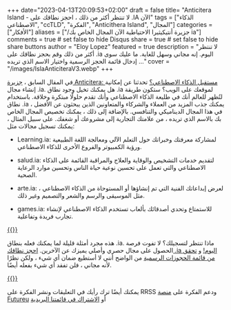 +++
date="2023-04-13T20:09:53+02:00"
draft = false
title= "Anticitera Island - لا تنتظر أكثر من ذلك ، احجز نطاقك على .IA الآن"
tags = ["الذكاء الاصطناعي", "ccTLD", "الفكرة", "Anticithera Island", "المجال"]
categories = ["الأفكار"]
aliases = ["/جزيرة أنتيكيثيرا الاحتياطية الآن المجال الخاص بك ia"]
comments = true # set false to hide Disqus
share = true # set false to hide share buttons
author = "Eloy Lopez"
featured = true
description = "لا تنتظر أكثر من ذلك وقم بحجز نطاقك على .ia اليوم. إنه مجاني وسهل للغاية. ما عليك سوى إدخال قائمة الحجز الرسمية واختيار الاسم الذي تريده ..."
cover = "/images/IslaAnticiteraV3.webp"
+++

في المقال السابق ، [جزيرة Anticitera: مستقبل الذكاء الاصطناعي؟](https://deft.work/ar/blog/2023/04/03/%D8%AC%D8%B2%D9%8A%D8%B1%D8%A9-%D8%A3%D9%86%D8%AA%D9%8A%D9%83%D9%8A%D8%AB%D9%8A%D8%B1%D8%A7-%D9%85%D8%B3%D8%AA%D9%82%D8%A8%D9%84-%D8%A7%D9%84%D8%B0%D9%83%D8%A7%D8%A1-%D8%A7%D9%84%D8%A7%D8%B5%D8%B7%D9%86%D8%A7%D8%B9%D9%8A/) تحدثنا عن إمكانية إنشاء مجال .ia. هل يمكنك تخيل وجود نطاق .ia لموقعك على الويب؟ ستكون طريقة لتُظهر للعالم أنك في طليعة الذكاء الاصطناعي وأنك تقدم حلولًا مبتكرة وخلاقة. باستخدام نطاق .ia ، يمكنك جذب المزيد من العملاء والشركاء والمتعاونين الذين يبحثون عن الأفضل في هذا المجال الديناميكي والتنافسي. بالإضافة إلى ذلك ، يمكنك تخصيص المجال الخاص بك بالاسم الذي تريده ، من علامتك التجارية إلى مشروعك أو شغفك. على سبيل المثال ، يمكنك تسجيل مجالات مثل:

- Learning.ia: لمشاركة معرفتك وخبراتك حول التعلم الآلي ومعالجة اللغة الطبيعية ورؤية الكمبيوتر والفروع الأخرى للذكاء الاصطناعي.

- salud.ia: لتقديم خدمات التشخيص والوقاية والعلاج والمراقبة القائمة على الذكاء الاصطناعي والتي تعمل على تحسين نوعية حياة الناس وتحسين موارد الرعاية الصحية.

- arte.ia: لعرض إبداعاتك الفنية التي تم إنشاؤها أو المستوحاة من الذكاء الاصطناعي ، مثل الموسيقى والرسم والشعر والتصميم وغير ذلك.

- games.ia: للاستمتاع وتحدي أصدقائك بألعاب تستخدم الذكاء الاصطناعي لإنشاء تجارب فريدة وتفاعلية.

[{{<amp-img width = "1024" height = "1024" layout = "responsive" src = "images/Dominio.IA.webp" alt = "AI Domain">}}](https://docs.google.com/spreadsheets/d/1y-aLEKfQySJeDgZd4QeHa57G9P9Pp4mqWhLJSqxcB0o/edit?usp=sharing)

هذه مجرد أمثلة قليلة لما يمكنك فعله بنطاق .ia. ماذا تنتظر لتسجيلك؟ لا تفوت فرصة الحصول على مجال حصري وأصلي يميزك عن الآخرين. [احجز نطاقك .ia اليوم!](https://docs.google.com/forms/d/e/1FAIpQLScj1paIvOUbqugD76fKncZ65ZOqL-f5bILycZComuxKhJeRPg/viewform?usp=sf_link) و [تحقق من قائمة الحجوزات الرسمية](https://docs.google.com/spreadsheets/d/1y-aLEKfQySJeDgZd4QeHa57G9P9Pp4mqWhLJSqxcB0o/edit?usp=sharing) من الواضح أنني لا أستطيع ضمان أي شيء ، ولكن نظرًا لأنه مجاني ، فلن تفقد أي شيء بفعله أيضًا.

[{{<amp-img width = "1024" height = "360" layout = "responsive" src = "images/RobotRunnerSliced.webp" alt = "RobotRunnerSliced.webp" alt = "Robot Runner">}}](https://docs.google.com/spreadsheets/d/1y-aLEKfQySJeDgZd4QeHa57G9P9Pp4mqWhLJSqxcB0o/edit?usp=sharing)

يمكنك أيضًا ترك رأيك في التعليقات ونشر الفكرة على RRSS ودعم الفكرة على [منصة Futureu](https://futureu.europa.eu/processes/Digital/f/15/proposals/27592?locale=es) أو [الاشتراك في قائمتنا البريدية](https://docs.google.com/forms/d/e/1FAIpQLSeptFS3-XMVTeBFQzDEl1O55hkXhtOgYmMSEfpLLJk11UZEOA/viewform?usp=sf_link)